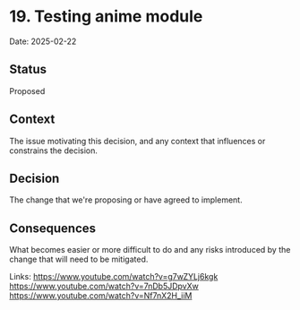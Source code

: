 # 19. Testing anime module

Date: 2025-02-22

## Status

Proposed

## Context

The issue motivating this decision, and any context that influences or constrains the decision.

## Decision

The change that we're proposing or have agreed to implement.

## Consequences

What becomes easier or more difficult to do and any risks introduced by the change that will need to be mitigated.


Links:
https://www.youtube.com/watch?v=g7wZYLj6kgk
https://www.youtube.com/watch?v=7nDb5JDpvXw
https://www.youtube.com/watch?v=Nf7nX2H_iiM
